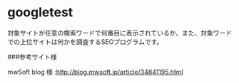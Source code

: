 # googletest

対象サイトが任意の検索ワードで何番目に表示されているか、また、対象ワードでの上位サイトは何かを調査するSEOプログラムです。

###参考サイト様

mwSoft blog 様
:http://blog.mwsoft.jp/article/34841195.html

